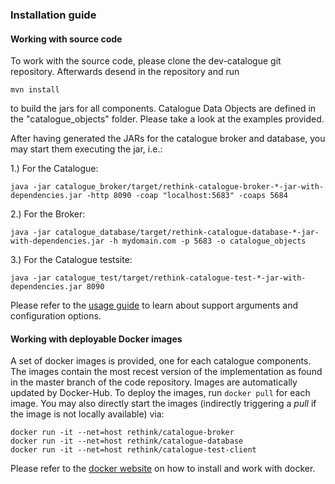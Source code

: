 ### Installation guide

#### Working with source code

To work with the source code, please clone the dev-catalogue git repository.  Afterwards desend in the repository and run

```mvn install```

to build the jars for all components. Catalogue Data Objects are defined in the "catalogue_objects" folder. Please take a look at the examples provided.

After having generated the JARs for the catalogue broker and database, you may start them executing the jar, i.e.:

1.) For the Catalogue:
```
java -jar catalogue_broker/target/rethink-catalogue-broker-*-jar-with-dependencies.jar -http 8090 -coap "localhost:5683" -coaps 5684
```
2.) For the Broker:
```
java -jar catalogue_database/target/rethink-catalogue-database-*-jar-with-dependencies.jar -h mydomain.com -p 5683 -o catalogue_objects
```
3.) For the Catalogue testsite:
```
java -jar catalogue_test/target/rethink-catalogue-test-*-jar-with-dependencies.jar 8090
```

Please refer to the [usage guide](./usage_guide.md) to learn about support arguments and configuration options.


#### Working with deployable Docker images

A set of docker images is provided, one for each catalogue components.  The images contain the most recest version of the implementation as found in the master branch of the code repository.  Images are automatically updated by Docker-Hub.  To deploy the images, run ```docker pull``` for each image.  You may also directly start the images (indirectly triggering a *pull* if the image is not locally available) via:
```
docker run -it --net=host rethink/catalogue-broker
docker run -it --net=host rethink/catalogue-database
docker run -it --net=host rethink/catalogue-test-client
```

Please refer to the [docker website](https://www.docker.com) on how to install and work with docker.




